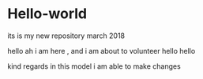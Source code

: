 # Hello-world
its is my new repository march 2018

hello ah i am here , and i am about to volunteer 
hello hello 

 kind regards in this model i am able to make changes
